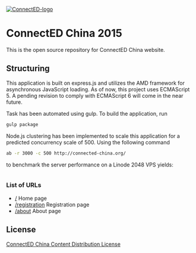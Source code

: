 [![ConnectED-logo][ConnectED-logo-url]](http://connected-china.org)

# ConnectED China 2015

This is the open source repository for ConnectED China website.

## Structuring

This application is built on express.js and utilizes the AMD framework
for asynchronous JavaScript loading. As of now, this project uses ECMAScript 5.
A pending revision to comply with ECMAScript 6 will come in the near future.

Task has been automated using gulp. To build the application, run

```bash
gulp package
```

Node.js clustering has been implemented to
scale this application for a predicted concurrency scale of 500.
Using the following command

```bash
ab -r 3000 -c 500 http://connected-china.org/
```

to benchmark the server performance on a Linode 2048 VPS
yields:

```
```

### List of URLs

  * [/](http://connected-china.org/) Home page
  * [/registration](http://connected-china.org/registration/) Registration page
  * [/about](http://connected-china.org/about/) About page

## License

[ConnectED China Content Distribution License]()

[ConnectED-logo-url]: http://connected-china.org/images/logo.png
